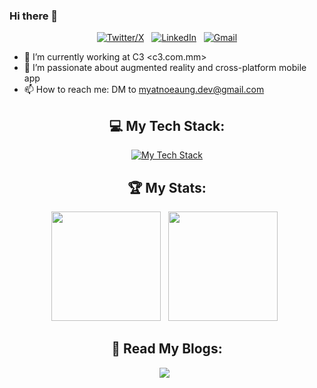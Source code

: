 ### Hi there 👋

<!--
**myatnoeaung-dev/myatnoeaung-dev** is a ✨ _special_ ✨ repository because its `README.md` (this file) appears on your GitHub profile.
-->
<div align="center">
    
[![Twitter/X](https://skillicons.dev/icons?i=twitter)](https://twitter.com/CoYumYum) &nbsp;
[![LinkedIn](https://skillicons.dev/icons?i=linkedin)](https://www.linkedin.com/in/myat-noe-aung-8008a11b2) &nbsp;
[![Gmail](https://skillicons.dev/icons?i=gmail)](mailto:myatnoeaung.dev@gmail.com?subject=Hello%20Myat,%20From%20Github)

</div>


- 🔭 I’m currently working at C3 <c3.com.mm>
- 🌱 I’m passionate about augmented reality and cross-platform mobile app
- 📫 How to reach me: DM to myatnoeaung.dev@gmail.com


<div align="center">

## 💻 My Tech Stack:

[![My Tech Stack](https://skillicons.dev/icons?i=flutter,java,kotlin,dart,unity,cs,js,php,laravel,gradle,firebase,mongodb,mysql,sqlite,git,aws,nginx,figma,html,css&theme=light&perline=10)]()

## 🏆 My Stats:

<p>
    <img height=175 src="https://github-readme-stats.vercel.app/api?username=myatnoeaung-dev&show_icons=true&count_private=true&theme=transparent" />&nbsp;&nbsp;
    <img height=175 src="https://github-readme-stats.vercel.app/api/top-langs/?username=myatnoeaung-dev&layout=donut&theme=transparent" />&nbsp;&nbsp;
</p>

## 📖 Read My Blogs:

<p>
    <a target="_blank"href="https://myatnoeaung-cosmas.medium.com/"><img src="https://img.shields.io/badge/Medium-12100E?style=for-the-badge&logo=medium&logoColor=white" /></a>&nbsp;&nbsp;
</p>
</div>
